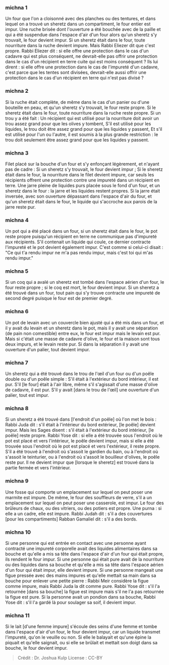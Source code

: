 
### michna 1
Un four que l'on a cloisonné avec des planches ou des tentures, et dans lequel on a trouvé un sheretz dans un compartiment, le four entier est impur. Une ruche brisée dont l'ouverture a été bouchée avec de la paille et qui a été suspendue dans l'espace d'air d'un four alors qu'un sheretz s'y trouvait, le four devient impur. Si un sheretz était dans le four, toute nourriture dans la ruche devient impure. Mais Rabbi Eliezer dit que c'est propre. Rabbi Eliezer dit : si elle offre une protection dans le cas d'un cadavre qui est plus conséquent, ne devrait-elle pas offrir une protection dans le cas d'un récipient en terre cuite qui est moins conséquent ? Ils lui dirent : si elle offre une protection dans le cas de l'impureté d'un cadavre, c'est parce que les tentes sont divisées, devrait-elle aussi offrir une protection dans le cas d'un récipient en terre qui n'est pas divisé ?

### michna 2
Si la ruche était complète, de même dans le cas d'un panier ou d'une bouteille en peau, et qu'un sheretz s'y trouvait, le four reste propre. Si le sheretz était dans le four, toute nourriture dans la ruche reste propre. Si un trou y a été fait : Un récipient qui est utilisé pour la nourriture doit avoir un trou assez grand pour que les olives y tombent, S'il est utilisé pour les liquides, le trou doit être assez grand pour que les liquides y passent, Et s'il est utilisé pour l'un ou l'autre, il est soumis à la plus grande restriction : le trou doit seulement être assez grand pour que les liquides y passent.

### michna 3
Filet placé sur la bouche d'un four et s'y enfonçant légèrement, et n'ayant pas de cadre : Si un sheretz s'y trouvait, le four devient impur ; Si le sheretz était dans le four, la nourriture dans le filet devient impure, car seuls les récipients offrent une protection contre une impureté dans un récipient en terre. Une jarre pleine de liquides purs placée sous le fond d'un four, et un sheretz dans le four : la jarre et les liquides restent propres. Si la jarre était inversée, avec son ouverture dépassant dans l'espace d'air du four, et qu'un sheretz était dans le four, le liquide qui s'accroche aux parois de la jarre reste pur.

### michna 4
Un pot qui a été placé dans un four, si un sheretz était dans le four, le pot reste propre puisqu'un récipient en terre ne communique pas d'impureté aux récipients. S'il contenait un liquide qui coule, ce dernier contracte l'impureté et le pot devient également impur. C'est comme si celui-ci disait : "Ce qui t'a rendu impur ne m'a pas rendu impur, mais c'est toi qui m'as rendu impur."

### michna 5
Si un coq qui a avalé un sheretz est tombé dans l'espace aérien d'un four, le four reste propre ; si le coq est mort, le four devient impur. Si un sheretz a été trouvé dans un four, tout pain qui s'y trouve contracte une impureté de second degré puisque le four est de premier degré.

### michna 6
Un pot de levain avec un couvercle bien ajusté qui a été mis dans un four, et il y avait du levain et un sheretz dans le pot, mais il y avait une séparation (de pain non comestible) entre eux, le four est impur mais le levain est pur. Mais si c'était une masse de cadavre d'olive, le four et la maison sont tous deux impurs, et le levain reste pur. Si dans la séparation il y avait une ouverture d'un palier, tout devient impur.

### michna 7
Un sheretz qui a été trouvé dans le trou de l'œil d'un four ou d'un poêle double ou d'un poêle simple : S'il était à l'extérieur du bord intérieur, il est pur. S'il [le four] était à l'air libre, même s'il s'agissait d'une masse d'olive de cadavre, il est pur. S'il y avait [dans le trou de l'œil] une ouverture d'un palier, tout est impur.

### michna 8
Si un sheretz a été trouvé dans [l'endroit d'un poêle] où l'on met le bois : Rabbi Juda dit : s'il était à l'intérieur du bord extérieur, [le poêle] devient impur. Mais les Sages disent : s'il était à l'extérieur du bord intérieur, [le poêle] reste propre. Rabbi Yose dit : si elle a été trouvée sous l'endroit où le pot est placé et vers l'intérieur, le poêle devient impur, mais si elle a été trouvée sous l'endroit où le pot est placé et vers l'extérieur, il reste propre. S'il a été trouvé à l'endroit où s'assoit le gardien du bain, ou à l'endroit où s'assoit le teinturier, ou à l'endroit où s'assoit le bouilleur d'olives, le poêle reste pur. Il ne devient impur que [lorsque le sheretz] est trouvé dans la partie fermée et vers l'intérieur.

### michna 9
Une fosse qui comporte un emplacement sur lequel on peut poser une marmite est impure. De même, le four des souffleurs de verre, s'il a un emplacement sur lequel on peut poser une casserole, est impur. Le four des brûleurs de chaux, ou des vitriers, ou des potiers est propre. Une purna : si elle a un cadre, elle est impure. Rabbi Judah dit : s'il a des couvertures [pour les compartiments] Rabban Gamaliel dit : s'il a des bords.

### michna 10
Si une personne qui est entrée en contact avec une personne ayant contracté une impureté corporelle avait des liquides alimentaires dans sa bouche et qu'elle a mis sa tête dans l'espace d'air d'un four qui était propre, ils rendent le four impur. Si une personne qui était pure avait de la nourriture ou des liquides dans sa bouche et qu'elle a mis sa tête dans l'espace aérien d'un four qui était impur, elle devient impure. Si une personne mangeait une figue pressée avec des mains impures et qu'elle mettait sa main dans sa bouche pour enlever une petite pierre : Rabbi Meir considère la figue comme impure, mais Rabbi Juda la dit comme pure. Rabbi Yose dit : s'il l'a retournée [dans sa bouche] la figue est impure mais s'il ne l'a pas retournée la figue est pure. Si la personne avait un pondion dans sa bouche, Rabbi Yose dit : s'il l'a gardé là pour soulager sa soif, il devient impur.

### michna 11
Si le lait [d'une femme impure] s'écoule des seins d'une femme et tombe dans l'espace d'air d'un four, le four devient impur, car un liquide transmet l'impureté, qu'on le veuille ou non. Si elle le balayait et qu'une épine la piquait et qu'elle saignait, ou si elle se brûlait et mettait son doigt dans sa bouche, le four devient impur.

>Crédit : Dr. Joshua Kulp
>License : CC-BY